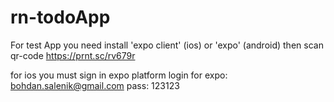 # rn-todoApp 
For test App you need install 'expo client' (ios) or 'expo' (android) 
then scan qr-code
https://prnt.sc/rv679r

for ios you must sign in expo platform 
login for expo: bohdan.salenik@gmail.com 
pass: 123123

